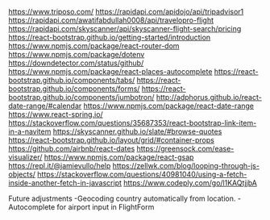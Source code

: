 https://www.triposo.com/
https://rapidapi.com/apidojo/api/tripadvisor1
https://rapidapi.com/awatifabdullah0008/api/travelopro-flight
https://rapidapi.com/skyscanner/api/skyscanner-flight-search/pricing
https://react-bootstrap.github.io/getting-started/introduction
https://www.npmjs.com/package/react-router-dom
https://www.npmjs.com/package/dotenv
https://downdetector.com/status/github/
https://www.npmjs.com/package/react-places-autocomplete
https://react-bootstrap.github.io/components/tabs/
https://react-bootstrap.github.io/components/forms/
https://react-bootstrap.github.io/components/jumbotron/
http://adphorus.github.io/react-date-range/#calendar
https://www.npmjs.com/package/react-date-range
https://www.react-spring.io/
https://stackoverflow.com/questions/35687353/react-bootstrap-link-item-in-a-navitem
https://skyscanner.github.io/slate/#browse-quotes
https://react-bootstrap.github.io/layout/grid/#container-props
https://github.com/airbnb/react-dates
https://greensock.com/ease-visualizer/
https://www.npmjs.com/package/react-gsap
https://repl.it/@jamievullo/help
https://zellwk.com/blog/looping-through-js-objects/
https://stackoverflow.com/questions/40981040/using-a-fetch-inside-another-fetch-in-javascript
https://www.codeply.com/go/l1KAQtjjbA


Future adjustments 
-Geocoding country automatically from location.
-Autocomplete for airport input in FlightForm